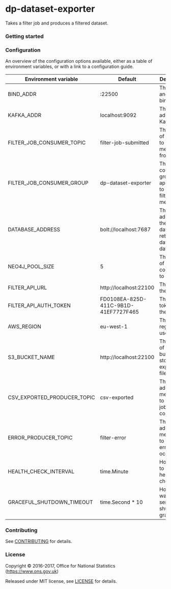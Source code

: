 dp-dataset-exporter
================

Takes a filter job and produces a filtered dataset.

### Getting started

### Configuration

An overview of the configuration options available, either as a table of
environment variables, or with a link to a configuration guide.

| Environment variable        | Default                              | Description
| --------------------------- | ------------------------------------ | -----------
| BIND_ADDR                   | :22500                               | The host and port to bind to
| KAFKA_ADDR                  | localhost:9092                       | The address of Kafka
| FILTER_JOB_CONSUMER_TOPIC   | filter-job-submitted                 | The name of the topic to consume messages from
| FILTER_JOB_CONSUMER_GROUP   | dp-dataset-exporter                  | The consumer group this application to consume filter job messages
| DATABASE_ADDRESS            | bolt://localhost:7687                | The address of the database to retrieve dataset data from
| NEO4J_POOL_SIZE             | 5                                    | The number of neo4j connections to pool
| FILTER_API_URL              | http://localhost:22100               | The URL of the filter API
| FILTER_API_AUTH_TOKEN       | FD0108EA-825D-411C-9B1D-41EF7727F465 | The auth token for the filter API
| AWS_REGION                  | eu-west-1                            | The AWS region to use
| S3_BUCKET_NAME              | http://localhost:22100               | The name of the S3 bucket to store exported files
| CSV_EXPORTED_PRODUCER_TOPIC | csv-exported                         | The topic to add messages to when a job is complete
| ERROR_PRODUCER_TOPIC        | filter-error                         | The topic to add messages to when an error occurs
| HEALTH_CHECK_INTERVAL       | time.Minute                          | How often to run a health check
| GRACEFUL_SHUTDOWN_TIMEOUT   | time.Second * 10                     | How long to wait for the service to shutdown gracefully

### Contributing

See [CONTRIBUTING](CONTRIBUTING.md) for details.

### License

Copyright © 2016-2017, Office for National Statistics (https://www.ons.gov.uk)

Released under MIT license, see [LICENSE](LICENSE.md) for details.
